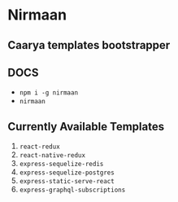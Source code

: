 # Nirmaan

## Caarya templates bootstrapper

## DOCS

- `npm i -g nirmaan`
- `nirmaan`

## Currently Available Templates

1. `react-redux`
2. `react-native-redux`
3. `express-sequelize-redis`
4. `express-sequelize-postgres`
5. `express-static-serve-react`
6. `express-graphql-subscriptions`